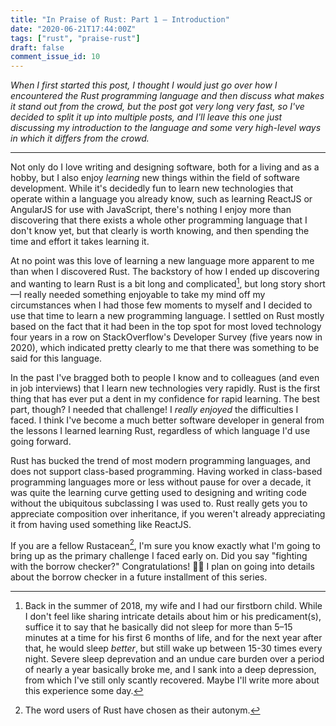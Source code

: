 ```yaml
---
title: "In Praise of Rust: Part 1 — Introduction"
date: "2020-06-21T17:44:00Z"
tags: ["rust", "praise-rust"]
draft: false
comment_issue_id: 10
---
```


_When I first started this post, I thought I would just go over how I encountered the Rust programming language and then discuss what makes it stand out from the crowd, but the post got very long very fast, so I've decided to split it up into multiple posts, and I'll leave this one just discussing my introduction to the language and some very high-level ways in which it differs from the crowd._

---

Not only do I love writing and designing software, both for a living and as a hobby, but I also enjoy _learning_ new things within the field of software development. While it's decidedly fun to learn new technologies that operate within a language you already know, such as learning ReactJS or AngularJS for use with JavaScript, there's nothing I enjoy more than discovering that there exists a whole other programming language that I don't know yet, but that clearly is worth knowing, and then spending the time and effort it takes learning it.

At no point was this love of learning a new language more apparent to me than when I discovered <ExternalLink to ="https://www.rust-lang.org/">Rust</ExternalLink>. The backstory of how I ended up discovering and wanting to learn Rust is a bit long and complicated[^backstory-details], but long story short—I really needed something enjoyable to take my mind off my circumstances when I had those few moments to myself and I decided to use that time to learn a new programming language. I settled on Rust mostly based on the fact that it had been in the top spot for most loved technology four years in a row on StackOverflow's Developer Survey (five years now in 2020), which indicated pretty clearly to me that there was something to be said for this language.

In the past I've bragged both to people I know and to colleagues (and even in job interviews) that I learn new technologies very rapidly. Rust is the first thing that has ever put a dent in my confidence for rapid learning. The best part, though? I needed that challenge! I _really enjoyed_ the difficulties I faced. I think I've become a much better software developer in general from the lessons I learned learning Rust, regardless of which language I'd use going forward.

Rust has bucked the trend of most modern programming languages, and does not support <ExternalLink to="https://en.wikipedia.org/wiki/Class-based_programming">class-based programming</ExternalLink>. Having worked in class-based programming languages more or less without pause for over a decade, it was quite the learning curve getting used to designing and writing code without the ubiquitous subclassing I was used to. Rust really gets you to appreciate composition over inheritance, if you weren't already appreciating it from having used something like ReactJS.

If you are a fellow Rustacean[^rustacean], I'm sure you know exactly what I'm going to bring up as the primary challenge I faced early on. Did you say "fighting with the borrow checker?" Congratulations! 🎉🎈 I plan on going into details about the borrow checker in a future installment of this series.

[^backstory-details]: Back in the summer of 2018, my wife and I had our firstborn child. While I don't feel like sharing intricate details about him or his predicament(s), suffice it to say that he basically did not sleep for more than 5–15 minutes at a time for his first 6 months of life, and for the next year after that, he would sleep _better_, but still wake up between 15-30 times every night. Severe sleep deprevation and an undue care burden over a period of nearly a year basically broke me, and I sank into a deep depression, from which I've still only scantly recovered. Maybe I'll write more about this experience some day.
[^rustacean]: The word users of Rust have chosen as their autonym.
